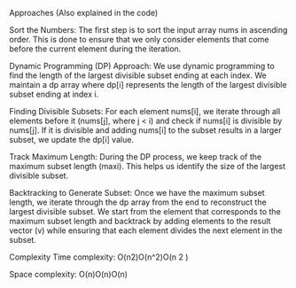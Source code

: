 Approaches
(Also explained in the code)

Sort the Numbers: The first step is to sort the input array nums in ascending order. This is done to ensure that we only consider elements that come before the current element during the iteration.

Dynamic Programming (DP) Approach: We use dynamic programming to find the length of the largest divisible subset ending at each index. We maintain a dp array where dp[i] represents the length of the largest divisible subset ending at index i.

Finding Divisible Subsets: For each element nums[i], we iterate through all elements before it (nums[j], where j < i) and check if nums[i] is divisible by nums[j]. If it is divisible and adding nums[i] to the subset results in a larger subset, we update the dp[i] value.

Track Maximum Length: During the DP process, we keep track of the maximum subset length (maxi). This helps us identify the size of the largest divisible subset.

Backtracking to Generate Subset: Once we have the maximum subset length, we iterate through the dp array from the end to reconstruct the largest divisible subset. We start from the element that corresponds to the maximum subset length and backtrack by adding elements to the result vector (v) while ensuring that each element divides the next element in the subset.

Complexity
Time complexity:
O(n2)O(n^2)O(n 
2
 )

Space complexity:
O(n)O(n)O(n)

